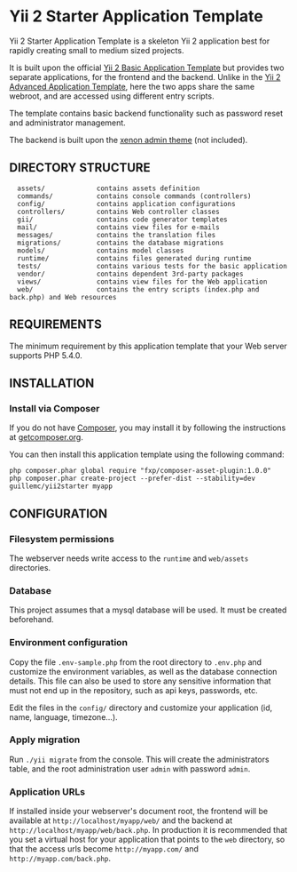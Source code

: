 Yii 2 Starter Application Template
================================

Yii 2 Starter Application Template is a skeleton Yii 2 application best for
rapidly creating small to medium sized projects.

It is built upon the official [Yii 2 Basic Application Template](https://github.com/yiisoft/yii2-app-basic)
but provides two separate applications, for the frontend and the backend. Unlike in the
[Yii 2 Advanced Application Template](https://github.com/yiisoft/yii2-app-advanced), here the
two apps share the same webroot, and are accessed using different entry scripts.

The template contains basic backend functionality such as password reset and administrator management.

The backend is built upon the [xenon admin theme](http://xenontheme.com/) (not included).

DIRECTORY STRUCTURE
-------------------

      assets/             contains assets definition
      commands/           contains console commands (controllers)
      config/             contains application configurations
      controllers/        contains Web controller classes
      gii/                contains code generator templates
      mail/               contains view files for e-mails
      messages/           contains the translation files
      migrations/         contains the database migrations
      models/             contains model classes
      runtime/            contains files generated during runtime
      tests/              contains various tests for the basic application
      vendor/             contains dependent 3rd-party packages
      views/              contains view files for the Web application
      web/                contains the entry scripts (index.php and back.php) and Web resources



REQUIREMENTS
------------

The minimum requirement by this application template that your Web server supports PHP 5.4.0.


INSTALLATION
------------

### Install via Composer

If you do not have [Composer](http://getcomposer.org/), you may install it by following the instructions
at [getcomposer.org](http://getcomposer.org/doc/00-intro.md#installation-nix).

You can then install this application template using the following command:

~~~
php composer.phar global require "fxp/composer-asset-plugin:1.0.0"
php composer.phar create-project --prefer-dist --stability=dev guillemc/yii2starter myapp
~~~


CONFIGURATION
-------------

### Filesystem permissions

The webserver needs write access to the `runtime` and `web/assets` directories.

### Database

This project assumes that a mysql database will be used. It must be created beforehand.

### Environment configuration

Copy the file `.env-sample.php` from the root directory to `.env.php` and customize the environment
variables, as well as the database connection details. This file can also be used to store any sensitive
information that must not end up in the repository, such as api keys, passwords, etc.

Edit the files in the `config/` directory and customize your application (id, name, language, timezone...).

### Apply migration

Run `./yii migrate` from the console. This will create the administrators table, and the root administration
user `admin` with password `admin`.

### Application URLs

If installed inside your webserver's document root, the frontend will be available at `http://localhost/myapp/web/`
and the backend at `http://localhost/myapp/web/back.php`. In production it is recommended that you set a virtual
host for your application that points to the `web` directory, so that the access urls become `http://myapp.com/`
and `http://myapp.com/back.php`.


